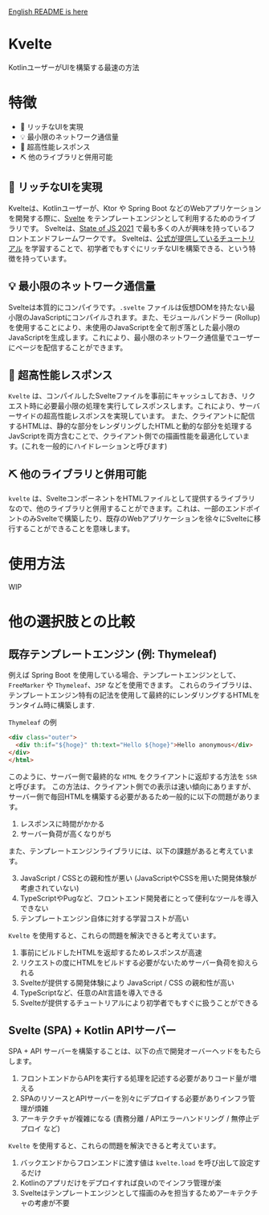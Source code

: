 [English README is here](./README.md)

# Kvelte

KotlinユーザーがUIを構築する最速の方法

# 特徴

- 💎 リッチなUIを実現
- 💡 最小限のネットワーク通信量
- 🚀 超高性能レスポンス
- ⛏ 他のライブラリと併用可能


## 💎 リッチなUIを実現
Kvelteは、Kotlinユーザーが、Ktor や Spring Boot などのWebアプリケーションを開発する際に、[Svelte](https://svelte.jp/) をテンプレートエンジンとして利用するためのライブラリです。
Svelteは、[State of JS 2021](https://2021.stateofjs.com/ja-JP/libraries/front-end-frameworks/) で最も多くの人が興味を持っているフロントエンドフレームワークです。
Svelteは、[公式が提供しているチュートリアル](https://svelte.dev/tutorial/basics) を学習することで、初学者でもすぐにリッチなUIを構築できる、という特徴を持っています。

## 💡 最小限のネットワーク通信量
Svelteは本質的にコンパイラです。`.svelte` ファイルは仮想DOMを持たない最小限のJavaScriptにコンパイルされます。また、モジュールバンドラー (Rollup) を使用することにより、未使用のJavaScriptを全て削ぎ落とした最小限のJavaScriptを生成します。これにより、最小限のネットワーク通信量でユーザーにページを配信することができます。

## 🚀 超高性能レスポンス
`Kvelte` は、コンパイルしたSvelteファイルを事前にキャッシュしておき、リクエスト時に必要最小限の処理を実行してレスポンスします。これにより、サーバーサイドの超高性能レスポンスを実現しています。
また、クライアントに配信するHTMLは、静的な部分をレンダリングしたHTMLと動的な部分を処理するJavScriptを両方含むことで、クライアント側での描画性能を最適化しています。(これを一般的にハイドレーションと呼びます)

 ## ⛏ 他のライブラリと併用可能
`kvelte` は、SvelteコンポーネントをHTMLファイルとして提供するライブラリなので、他のライブラリと併用することができます。これは、一部のエンドポイントのみSvelteで構築したり、既存のWebアプリケーションを徐々にSvelteに移行することができることを意味します。

# 使用方法

WIP

# 他の選択肢との比較

## 既存テンプレートエンジン (例: Thymeleaf)

例えば Spring Boot を使用している場合、テンプレートエンジンとして、`FreeMarker` や `Thymeleaf`、`JSP` などを使用できます。
これらのライブラリは、テンプレートエンジン特有の記法を使用して最終的にレンダリングするHTMLをランタイム時に構築します.

`Thymeleaf` の例
```html
<div class="outer">
  <div th:if="${hoge}" th:text="Hello ${hoge}">Hello anonymous</div>
</div>
</html>
```

このように、サーバー側で最終的な `HTML` をクライアントに返却する方法を `SSR` と呼びます。
この方法は、クライアント側での表示は速い傾向にありますが、サーバー側で毎回HTMLを構築する必要があるため一般的に以下の問題があります。

1. レスポンスに時間がかかる
2. サーバー負荷が高くなりがち

また、テンプレートエンジンライブラリには、以下の課題があると考えています。

3. JavaScript / CSSとの親和性が悪い (JavaScriptやCSSを用いた開発体験が考慮されていない)
4. TypeScriptやPugなど、フロントエンド開発者にとって便利なツールを導入できない
5. テンプレートエンジン自体に対する学習コストが高い

`Kvelte` を使用すると、これらの問題を解決できると考えています。
1. 事前にビルドしたHTMLを返却するためレスポンスが高速
2. リクエストの度にHTMLをビルドする必要がないためサーバー負荷を抑えられる
3. Svelteが提供する開発体験により JavaScript / CSS の親和性が高い
4. TypeScriptなど、任意のAlt言語を導入できる
5. Svelteが提供するチュートリアルにより初学者でもすぐに扱うことができる

## Svelte (SPA) + Kotlin APIサーバー

SPA + API サーバーを構築することは、以下の点で開発オーバーヘッドをもたらします。

1. フロントエンドからAPIを実行する処理を記述する必要がありコード量が増える
2. SPAのリソースとAPIサーバーを別々にデプロイする必要がありインフラ管理が煩雑
3. アーキテクチャが複雑になる (責務分離 / APIエラーハンドリング / 無停止デプロイ など)

`Kvelte` を使用すると、これらの問題を解決できると考えています。
1. バックエンドからフロンエンドに渡す値は `kvelte.load` を呼び出して設定するだけ
2. Kotlinのアプリだけをデプロイすれば良いのでインフラ管理が楽
3. Svelteはテンプレートエンジンとして描画のみを担当するためアーキテクチャの考慮が不要

